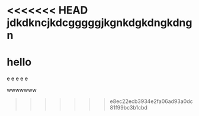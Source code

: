 <<<<<<< HEAD
jdkdkncjkdcgggggjkgnkdgkdngkdngn
=======
hello
=====

e
e
e
e
e

wwwwwww
>>>>>>> e8ec22ecb3934e2fa06ad93a0dc81f99bc3b1cbd

